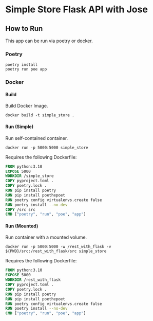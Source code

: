 # Simple Store Flask API with Jose

## How to Run
This app can be run via poetry or docker.

### Poetry
```commandline
poetry install
poetry run poe app
```

### Docker
#### Build
Build Docker Image.
```commandline
docker build -t simple_store .
```
#### Run (Simple)
Run self-contained container.
```commandline
docker run -p 5000:5000 simple_store
```
Requires the following Dockerfile:
```dockerfile
FROM python:3.10
EXPOSE 5000
WORKDIR /simple_store
COPY pyproject.toml .
COPY poetry.lock .
RUN pip install poetry
RUN pip install poethepoet
RUN poetry config virtualenvs.create false
RUN poetry install --no-dev
COPY /src src
CMD ["poetry", "run", "poe", "app"]
```
#### Run (Mounted)
Run container with a mounted volume.
```commandline
docker run -p 5000:5000 -w /rest_with_flask -v ${PWD}/src:/rest_with_flask/src simple_store
```
Requires the following Dockerfile:
```dockerfile
FROM python:3.10
EXPOSE 5000
WORKDIR /rest_with_flask
COPY pyproject.toml .
COPY poetry.lock .
RUN pip install poetry
RUN pip install poethepoet
RUN poetry config virtualenvs.create false
RUN poetry install --no-dev
CMD ["poetry", "run", "poe", "app"]
```
